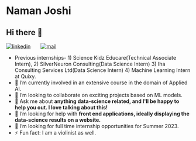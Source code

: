 # Naman Joshi
## Hi there 👋
[![linkedin](https://github.com/arpit-dwivedi/arpit-dwivedi.github.io/blob/master/assets/img/Webp.net-resizeimage.png)](https://www.linkedin.com/in/namanjoshi26/)&nbsp;&nbsp;&nbsp;&nbsp;&nbsp;&nbsp;&nbsp;[![mail](https://github.com/arpit-dwivedi/arpit-dwivedi/blob/master/m1.png)](mailto:joshinaman1741@gmail.com)
- Previous internships- 1) Science Kidz Educare(Technical Associate Intern), 2) SilverNeuron Consulting(Data Science Intern) 3) Iha Consulting Services Ltd(Data Science Intern) 4) Machine Learning Intern at Quixy.
- 🔭 I’m currently involved in an extensive course in the domain of Applied AI.
- 👯 I’m looking to collaborate on exciting projects based on ML models.
- 💬 Ask me about **anything data-science related, and I'll be happy to help you out. I love talking about this!**
- 🤝 I’m looking for help with **front end applications, ideally displaying the data-science results on a website.**
- 🤔 I’m looking for full time internship opportunities for Summer 2023.
- ⚡ Fun fact: I am a violinist as well.

